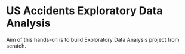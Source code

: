 
# US Accidents Exploratory Data Analysis
Aim of this hands-on is to build Exploratory Data Analysis project from scratch.
